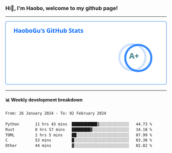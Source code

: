 <!--<h2 align="center"> Hi👋, I'm Haobo, welcome to my github page! </h2>-->
### Hi👋, I'm Haobo, welcome to my github page!
-------

<img href="https://github.com/HaoboGu" src="assets/stats.svg" alt="github stats" /> 

-------

#### 📊 **Weekly development breakdown**
<!--START_SECTION:waka-->

```txt
From: 26 January 2024 - To: 02 February 2024

Python       11 hrs 43 mins  ███████████▒░░░░░░░░░░░░░   44.73 %
Rust         8 hrs 57 mins   ████████▓░░░░░░░░░░░░░░░░   34.18 %
TOML         2 hrs 5 mins    ██░░░░░░░░░░░░░░░░░░░░░░░   07.99 %
C            53 mins         █░░░░░░░░░░░░░░░░░░░░░░░░   03.38 %
Other        44 mins         ▓░░░░░░░░░░░░░░░░░░░░░░░░   02.82 %
```

<!--END_SECTION:waka-->
<!--
backup url: https://github-readme-status-dusky-ten.vercel.app/api?username=HaoboGu&count_private=true&show_icons=true&theme=transparent&border_color=2f80ed
-->
<!--
**HaoboGu/HaoboGu** is a ✨ _special_ ✨ repository because its `README.md` (this file) appears on your GitHub profile.

Here are some ideas to get you started:

- 🔭 I’m currently working on AI-assisted programming tools
- 🌱 I’m currently learning ...
- 👯 I’m looking to collaborate on ...
- 🤔 I’m looking for help with ...
- 💬 Ask me about ...
- 📫 How to reach me: ...
- 😄 Pronouns: ...
- ⚡ Fun fact: ...
-->
